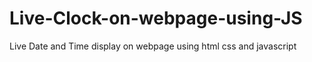 # Live-Clock-on-webpage-using-JS
Live Date and Time display on webpage using html css and javascript
